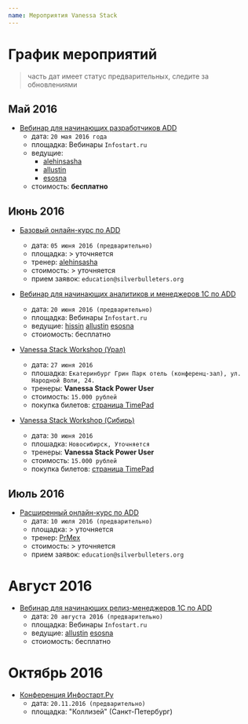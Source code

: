 ```yaml
---
name: Мероприятия Vanessa Stack
---
```


# График мероприятий

> часть дат имеет статус предварительных, следите за обновлениями

## Май 2016

* [Вебинар для начинающих разработчиков ADD](http://infostart.ru/webinars/521983/)
  * дата: `20 мая 2016 года`
  * площадка: Вебинары `Infostart.ru`
  * ведущие: 
    * [alehinsasha](https://github.com/alehinsasha) 
    * [allustin](https://github.com/allustin) 
    * [esosna](https://github.com/pumbaEO)
  * стоимость: **бесплатно**

## Июнь 2016

* [Базовый онлайн-курс по ADD](mailto:education@silverbulleters.org)
  * дата: `05 июня 2016 (предварительно)`
  * площадка: > уточняется
  * тренер: [alehinsasha](https://github.com/alehinsasha)
  * стоимость: > уточняется
  * прием заявок: `education@silverbulleters.org`

* [Вебинар для начинающих аналитиков и менеджеров 1С по ADD](https://github.com/silverbulleters/vanessa-services/issues/21#issuecomment-215950159)
  * дата: `20 июня 2016 (предварительно)`
  * площадка: Вебинары `Infostart.ru`
  * ведущие: [hissin](https://github.com/hissin) [allustin](https://github.com/allustin) [esosna](https://github.com/pumbaEO)
  * стоиомость: бесплатно

* [Vanessa Stack Workshop (Урал)](https://silverbulleters.timepad.ru/event/320988/)
  * дата: `27 июня 2016`
  * плошадка: `Екатеринбург Грин Парк отель (конференц-зал), ул. Народной Воли, 24.`
  * тренеры: **Vanessa Stack Power User**
  * стоимость: `15.000 рублей`
  * покупка билетов: [страница TimePad](https://silverbulleters.timepad.ru/event/320988/)

* [Vanessa Stack Workshop (Сибирь)](https://silverbulleters.timepad.ru/event/321004/)
  * дата: `30 июня 2016`
  * плошадка: `Новосибирск, Уточняется`
  * тренеры: **Vanessa Stack Power User**
  * стоимость: `15.000 рублей`
  * покупка билетов: [страница TimePad](https://silverbulleters.timepad.ru/event/321004/)

## Июль 2016

* [Расширенный онлайн-курс по ADD](mailto:education@silverbulleters.org)
  * дата: `10 июля 2016 (предварительно)`
  * площадка: > уточняется
  * тренер: [PrMex](https://github.com/PrMex)
  * стоимость: > уточняется
  * прием заявок: `education@silverbulleters.org`

# Август 2016

* [Вебинар для начинающих релиз-менеджеров 1С по ADD](mailto:education@silverbulleters.org)
  * дата: `20 августа 2016 (предварительно)`
  * площадка: Вебинары `Infostart.ru`
  * ведущие: [allustin](https://github.com/allustin) [esosna](https://github.com/pumbaEO)
  * стоиомость: бесплатно

# Октябрь 2016

* [Конференция Инфостарт.Ру](http://event.infostart.ru/2015/)
  * дата: `20.11.2016 (предварительно)`
  * площадка: "Коллизей" (Санкт-Петербург)
